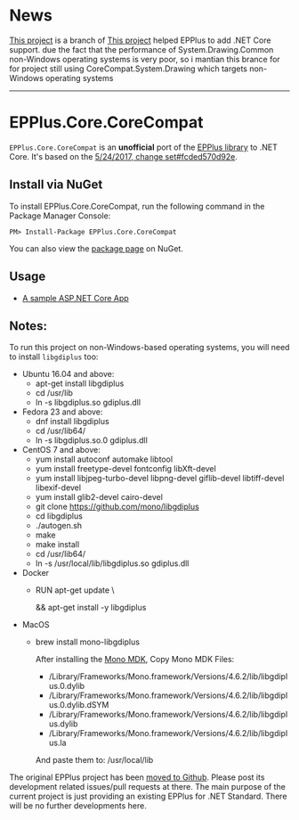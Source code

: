 News
===========

 [This project](https://github.com/codejq/EPPlus.Core/) is a branch of  [This project](https://github.com/VahidN/EPPlus.Core/issues/37) helped EPPlus to add .NET Core support. due the fact that the performance  of System.Drawing.Common  non-Windows operating systems is very poor, so i mantian this brance for  for project still using CoreCompat.System.Drawing which targets  non-Windows operating systems

---------------------------------

EPPlus.Core.CoreCompat
===========

`EPPlus.Core.CoreCompat` is an **unofficial** port of the [EPPlus library](http://epplus.codeplex.com) to .NET Core.
It's based on the [5/24/2017, change set#fcded570d92e](http://epplus.codeplex.com/SourceControl/list/changesets).


Install via NuGet
-----------------

To install EPPlus.Core.CoreCompat, run the following command in the Package Manager Console:

```
PM> Install-Package EPPlus.Core.CoreCompat
```

You can also view the [package page](http://www.nuget.org/packages/EPPlus.Core.CoreCompat/) on NuGet.


Usage
------

- [A sample ASP.NET Core App](/src/EPPlus.Core.SampleWebApp)


Notes:
-----------------

To run this project on non-Windows-based operating systems, you will need to install `libgdiplus` too:
- Ubuntu 16.04 and above:
	- apt-get install libgdiplus
	- cd /usr/lib
	- ln -s libgdiplus.so gdiplus.dll
- Fedora 23 and above:
	- dnf install libgdiplus
	- cd /usr/lib64/
	- ln -s libgdiplus.so.0 gdiplus.dll
- CentOS 7 and above:
	- yum install autoconf automake libtool
	- yum install freetype-devel fontconfig libXft-devel
	- yum install libjpeg-turbo-devel libpng-devel giflib-devel libtiff-devel libexif-devel
	- yum install glib2-devel cairo-devel
	- git clone https://github.com/mono/libgdiplus
	- cd libgdiplus
	- ./autogen.sh
	- make
	- make install
	- cd /usr/lib64/
	- ln -s /usr/local/lib/libgdiplus.so gdiplus.dll
- Docker
	- RUN apt-get update \\

      && apt-get install -y libgdiplus
- MacOS
	- brew install mono-libgdiplus

      After installing the [Mono MDK](http://www.mono-project.com/download/#download-mac), Copy Mono MDK Files:
	   - /Library/Frameworks/Mono.framework/Versions/4.6.2/lib/libgdiplus.0.dylib
	   - /Library/Frameworks/Mono.framework/Versions/4.6.2/lib/libgdiplus.0.dylib.dSYM
	   - /Library/Frameworks/Mono.framework/Versions/4.6.2/lib/libgdiplus.dylib
	   - /Library/Frameworks/Mono.framework/Versions/4.6.2/lib/libgdiplus.la

      And paste them to: /usr/local/lib


The original EPPlus project has been [moved to Github](https://github.com/JanKallman/EPPlus/). Please post its development related issues/pull requests at there. The main purpose of the current project is just providing an existing EPPlus for .NET Standard. There will be no further developments here.
